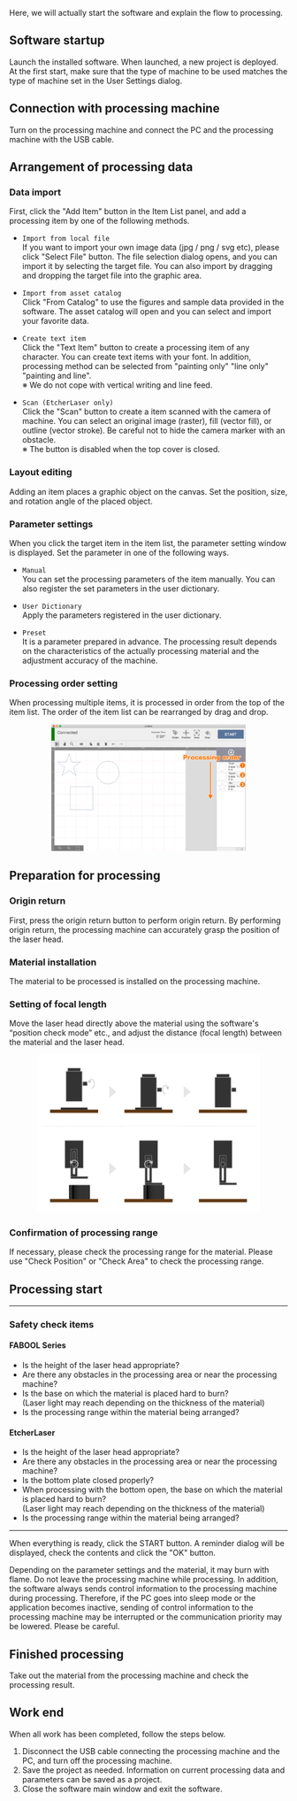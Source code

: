 Here, we will actually start the software and explain the flow to processing.

## Software startup
Launch the installed software. When launched, a new project is deployed. At the first start, make sure that the type of machine to be used matches the type of machine set in the User Settings dialog.

## Connection with processing machine
Turn on the processing machine and connect the PC and the processing machine with the USB cable.

## Arrangement of processing data

### Data import
First, click the "Add Item" button in the Item List panel, and add a processing item by one of the following methods.

- `Import from local file`  
If you want to import your own image data (jpg / png / svg etc), please click "Select File" button. The file selection dialog opens, and you can import it by selecting the target file. You can also import by dragging and dropping the target file into the graphic area.

- `Import from asset catalog`  
Click "From Catalog" to use the figures and sample data provided in the software. The asset catalog will open and you can select and import your favorite data.

- `Create text item`  
Click the "Text Item" button to create a processing item of any character. You can create text items with your font. In addition, processing method can be selected from "painting only" "line only" "painting and line".  
※ We do not cope with vertical writing and line feed.

- `Scan (EtcherLaser only)`  
Click the "Scan" button to create a item scanned with the camera of machine.  You can select an original image (raster), fill (vector fill), or outline (vector stroke). Be careful not to hide the camera marker with an obstacle.  
※ The button is disabled when the top cover is closed.


### Layout editing
Adding an item places a graphic object on the canvas. Set the position, size, and rotation angle of the placed object.

### Parameter settings
When you click the target item in the item list, the parameter setting window is displayed. Set the parameter in one of the following ways.

- `Manual`  
  You can set the processing parameters of the item manually. You can also register the set parameters in the user dictionary.

- `User Dictionary`  
  Apply the parameters registered in the user dictionary.

- `Preset`  
  It is a parameter prepared in advance. The processing result depends on the characteristics of the actually processing material and the adjustment accuracy of the machine.

### Processing order setting
When processing multiple items, it is processed in order from the top of the item list. The order of the item list can be rearranged by drag and drop.

<p align="center">
<img alt="GridItem" src="./images/flow/order.png" style="width:70%">
</p>

## Preparation for processing

### Origin return
First, press the origin return button to perform origin return. By performing origin return, the processing machine can accurately grasp the position of the laser head.

### Material installation
The material to be processed is installed on the processing machine.

### Setting of focal length
Move the laser head directly above the material using the software's “position check mode” etc., and adjust the distance (focal length) between the material and the laser head.

<p align="center">
<img alt="GridItem" src="./images/flow/focus.png" style="width:80%">
</p>

### Confirmation of processing range
If necessary, please check the processing range for the material. Please use "Check Position" or "Check Area" to check the processing range.

## Processing start

---------------

### Safety check items

#### FABOOL Series
- Is the height of the laser head appropriate?
- Are there any obstacles in the processing area or near the processing machine?
- Is the base on which the material is placed hard to burn?  
(Laser light may reach depending on the thickness of the material)
- Is the processing range within the material being arranged?

#### EtcherLaser
- Is the height of the laser head appropriate?
- Are there any obstacles in the processing area or near the processing machine?
- Is the bottom plate closed properly?
- When processing with the bottom open, the base on which the material is placed hard to burn?  
(Laser light may reach depending on the thickness of the material)
- Is the processing range within the material being arranged?

---------------

When everything is ready, click the START button. A reminder dialog will be displayed, check the contents and click the "OK" button.

Depending on the parameter settings and the material, it may burn with flame. Do not leave the processing machine while processing. In addition, the software always sends control information to the processing machine during processing. Therefore, if the PC goes into sleep mode or the application becomes inactive, sending of control information to the processing machine may be interrupted or the communication priority may be lowered. Please be careful.

## Finished processing
Take out the material from the processing machine and check the processing result.

## Work end
When all work has been completed, follow the steps below.

1. Disconnect the USB cable connecting the processing machine and the PC, and turn off the processing machine.
1. Save the project as needed. Information on current processing data and parameters can be saved as a project.
1. Close the software main window and exit the software.
